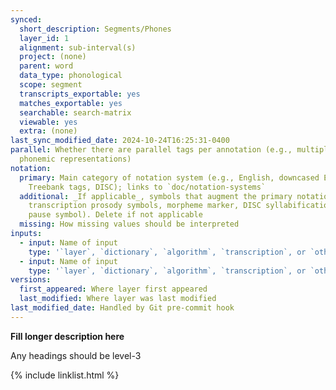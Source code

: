 ```yaml
---
synced:
  short_description: Segments/Phones
  layer_id: 1
  alignment: sub-interval(s)
  project: (none)
  parent: word
  data_type: phonological
  scope: segment
  transcripts_exportable: yes
  matches_exportable: yes
  searchable: search-matrix
  viewable: yes
  extra: (none)
last_sync_modified_date: 2024-10-24T16:25:31-0400
parallel: Whether there are parallel tags per annotation (e.g., multiple possible
  phonemic representations)
notation:
  primary: Main category of notation system (e.g., English, downcased English, Penn
    Treebank tags, DISC); links to `doc/notation-systems`
  additional: _If applicable_, symbols that augment the primary notation system (e.g.,
    transcription prosody symbols, morpheme marker, DISC syllabification/stress, foll_segment
    pause symbol). Delete if not applicable
  missing: How missing values should be interpreted
inputs:
  - input: Name of input
    type: '`layer`, `dictionary`, `algorithm`, `transcription`, or `other`'
  - input: Name of input
    type: '`layer`, `dictionary`, `algorithm`, `transcription`, or `other`'
versions:
  first_appeared: Where layer first appeared
  last_modified: Where layer was last modified
last_modified_date: Handled by Git pre-commit hook
---
```


**Fill longer description here**

Any headings should be level-3


{% include linklist.html %}
